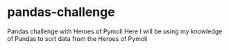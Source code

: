 # pandas-challenge
Pandas challenge with Heroes of Pymoli
Here I will be using my knowledge of Pandas to sort data from the Heroes of Pymoli
